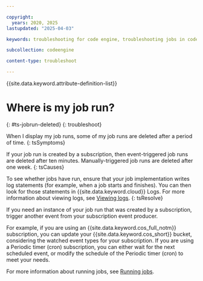 ```yaml
---

copyright:
  years: 2020, 2025
lastupdated: "2025-04-03"

keywords: troubleshooting for code engine, troubleshooting jobs in code engine, troubleshooting batch jobs in code engine, job run troubleshooting in code engine, job troubleshooting in code engine, job, job run

subcollection: codeengine

content-type: troubleshoot

---
```


{{site.data.keyword.attribute-definition-list}}

# Where is my job run?
{: #ts-jobrun-deleted}
{: troubleshoot}

When I display my job runs, some of my job runs are deleted after a period of time.
{: tsSymptoms}

If your job run is created by a subscription, then event-triggered job runs are deleted after ten minutes. Manually-triggered job runs are deleted after one week.
{: tsCauses}

To see whether jobs have run, ensure that your job implementation writes log statements (for example, when a job starts and finishes). You can then look for those statements in {{site.data.keyword.cloud}} Logs. For more information about viewing logs, see [Viewing logs](/docs/codeengine?topic=codeengine-logging&interface=ui).
{: tsResolve}

If you need an instance of your job run that was created by a subscription, trigger another event from your subscription event producer.

For example, if you are using an {{site.data.keyword.cos_full_notm}} subscription, you can update your {{site.data.keyword.cos_short}} bucket, considering the watched event types for your subscription. If you are using a Periodic timer (cron) subscription, you can either wait for the next scheduled event, or modify the schedule of the Periodic timer (cron) to meet your needs.

For more information about running jobs, see [Running jobs](/docs/codeengine?topic=codeengine-job-plan).

